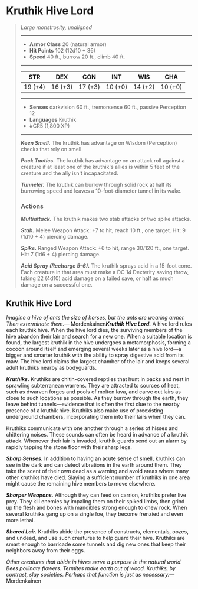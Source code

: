# Kruthik Hive Lord
>*Large monstrosity, unaligned*
>___
>- **Armor Class** 20 (natural armor)
>- **Hit Points** 102 (12d10 + 36)
>- **Speed** 40 ft., burrow 20 ft., climb 40 ft.
>___
>|STR|DEX|CON|INT|WIS|CHA|
>|:---:|:---:|:---:|:---:|:---:|:---:|
>|19 (+4)|16 (+3)|17 (+3)|10 (+0)|14 (+2)|10 (+0)|
>___
>- **Senses** darkvision 60 ft., tremorsense 60 ft., passive Perception 12
>- **Languages** Kruthik
>- #CR5 (1,800 XP)
>___
>***Keen Smell.*** The kruthik has advantage on Wisdom (Perception) checks that rely on smell.  
>
>***Pack Tactics.*** The kruthik has advantage on an attack roll against a creature if at least one of the kruthik's allies is within 5 feet of the creature and the ally isn't incapacitated.  
>
>***Tunneler.*** The kruthik can burrow through solid rock at half its burrowing speed and leaves a 10-foot-diameter tunnel in its wake.  
>
>### Actions
>***Multiattack.*** The kruthik makes two stab attacks or two spike attacks.  
>
>***Stab.*** Melee Weapon Attack: +7 to hit, reach 10 ft., one target. Hit: 9 (1d10 + 4) piercing damage.  
>
>***Spike.*** Ranged Weapon Attack: +6 to hit, range 30/120 ft., one target. Hit: 7 (1d6 + 4) piercing damage.  
>
>***Acid Spray (Recharge 5–6).*** The kruthik sprays acid in a 15-foot cone. Each creature in that area must make a DC 14 Dexterity saving throw, taking 22 (4d10) acid damage on a failed save, or half as much damage on a successful one.

## Kruthik Hive Lord

*Imagine a hive of ants the size of horses, but the ants are wearing armor. Then exterminate them.*— Mordenkainen***Kruthik Hive Lord.*** A hive lord rules each kruthik hive. When the hive lord dies, the surviving members of the hive abandon their lair and search for a new one. When a suitable location is found, the largest kruthik in the hive undergoes a metamorphosis, forming a cocoon around itself and emerging several weeks later as a hive lord—a bigger and smarter kruthik with the ability to spray digestive acid from its maw. The hive lord claims the largest chamber of the lair and keeps several adult kruthiks nearby as bodyguards.

***Kruthiks.*** Kruthiks are chitin-covered reptiles that hunt in packs and nest in sprawling subterranean warrens. They are attracted to sources of heat, such as dwarven forges and pools of molten lava, and carve out lairs as close to such locations as possible. As they burrow through the earth, they leave behind tunnels—evidence that is often the first clue to the nearby presence of a kruthik hive. Kruthiks also make use of preexisting underground chambers, incorporating them into their lairs when they can.

Kruthiks communicate with one another through a series of hisses and chittering noises. These sounds can often be heard in advance of a kruthik attack. Whenever their lair is invaded, kruthik guards send out an alarm by rapidly tapping the stone floor with their sharp legs.

***Sharp Senses.*** In addition to having an acute sense of smell, kruthiks can see in the dark and can detect vibrations in the earth around them. They take the scent of their own dead as a warning and avoid areas where many other kruthiks have died. Slaying a sufficient number of kruthiks in one area might cause the remaining hive members to move elsewhere.

***Sharper Weapons.*** Although they can feed on carrion, kruthiks prefer live prey. They kill enemies by impaling them on their spiked limbs, then grind up the flesh and bones with mandibles strong enough to chew rock. When several kruthiks gang up on a single foe, they become frenzied and even more lethal.

***Shared Lair.*** Kruthiks abide the presence of constructs, elementals, oozes, and undead, and use such creatures to help guard their hive. Kruthiks are smart enough to barricade some tunnels and dig new ones that keep their neighbors away from their eggs.

*Other creatures that abide in hives serve a purpose in the natural world. Bees pollinate flowers. Termites make earth out of wood. Kruthiks, by contrast, slay societies. Perhaps that function is just as necessary.*— Mordenkainen